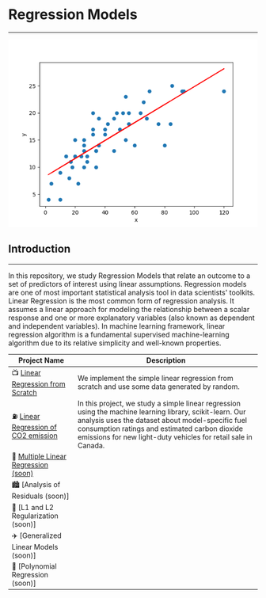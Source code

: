 # Regression Models

***

![img1.png](images/img1.png)



## Introduction 

----
In this repository, we study Regression Models that relate an outcome to a set of predictors of interest using linear assumptions. Regression models are one of most important statistical analysis tool in data scientists' toolkits. Linear Regression is the most common form of regression analysis. It assumes a linear approach for modeling the relationship between a scalar response and one or more explanatory variables (also known as dependent and independent variables). In machine learning framework, linear regression algorithm is a fundamental supervised machine-learning algorithm due to its relative simplicity and well-known properties.



| Project Name | Description |    
|---|---|
| 📺 [Linear Regression from Scratch](https://github.com/williamjouse/Linear-Regression/blob/main/linear_regression_from_scratch.ipynb) | We implement the simple linear regression from scratch and use some data generated by random.  | 
| ⛽️ [Linear Regression of CO2 emission](https://github.com/williamjouse/Linear-Regression/blob/main/linear_regression_CO2emission.ipynb) | In this project, we study a simple linear regression using the machine learning library, scikit-learn. Our analysis uses the dataset about model-specific fuel consumption ratings and estimated carbon dioxide emissions for new light-duty vehicles for retail sale in Canada. |
| 🍷 [Multiple Linear Regression (soon)]() | |   
| 🏙️ [Analysis of Residuals (soon)]| |
| 🚂 [L1 and L2 Regularization (soon)]| |
| ✈️ [Generalized Linear Models (soon)]| |
| 🚀 [Polynomial Regression (soon)]| |



